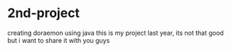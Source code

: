 # 2nd-project
creating doraemon using java
this is my project last year, its not that good but i want to share it with you guys
